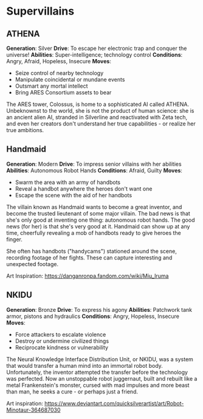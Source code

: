 <!-- TITLE: Supervillains -->
<!-- SUBTITLE: A quick summary of Supervillains -->

# Supervillains
## ATHENA
**Generation**: Silver
**Drive**: To escape her electronic trap and conquer the universe!
**Abilities**: Super-intelligence; technology control
**Conditions**: Angry, Afraid, Hopeless, Insecure
**Moves**:
* Seize control of nearby technology
* Manipulate coincidental or mundane events
* Outsmart any mortal intellect
* Bring ARES Consortium assets to bear

The ARES tower, Colossus, is home to a sophisticated AI called ATHENA. Unbeknownst to the world, she is not the product of human science: she is an ancient alien AI, stranded in Silverline and reactivated with Zeta tech, and even her creators don't understand her true capabilities - or realize her true ambitions.
## Handmaid
**Generation**: Modern
**Drive**: To impress senior villains with her abilities
**Abilities**: Autonomous Robot Hands
**Conditions**: Afraid, Guilty
**Moves**:
* Swarm the area with an army of handbots
* Reveal a handbot anywhere the heroes don't want one
* Escape the scene with the aid of her handbots

The villain known as Handmaid wants to become a great inventor, and become the trusted lieutenant of some major villain. The bad news is that she's only good at inventing one thing: autonomous robot hands. The good news (for her) is that she's very good at it. Handmaid can show up at any time, cheerfully revealing a mob of handbots ready to give heroes the finger.

She often has handbots ("handycams") stationed around the scene, recording footage of her fights. These can capture interesting and unexpected footage.

Art Inspiration: https://danganronpa.fandom.com/wiki/Miu_Iruma
## NKIDU
**Generation**: Bronze
**Drive**: To express his agony
**Abilities**: Patchwork tank armor, pistons and hydraulics
**Conditions**: Angry, Hopeless, Insecure
**Moves**:
* Force attackers to escalate violence
* Destroy or undermine civilized things
* Reciprocate kindness or vulnerability

The Neural Knowledge Interface Distribution Unit, or NKIDU, was a system that would transfer a human mind into an immortal robot body. Unfortunately, the inventor attempted the transfer before the technology was perfected. Now an unstoppable robot juggernaut, built and rebuilt like a metal Frankenstein's monster, cursed with mad impulses and more beast than man, he seeks a cure - or perhaps just a friend.

Art inspiration: https://www.deviantart.com/quicksilverartist/art/Robot-Minotaur-364687030